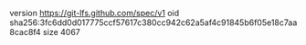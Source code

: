 version https://git-lfs.github.com/spec/v1
oid sha256:3fc6dd0d017775ccf57617c380cc942c62a5af4c91845b6f05e18c7aa8cac8f4
size 4067
